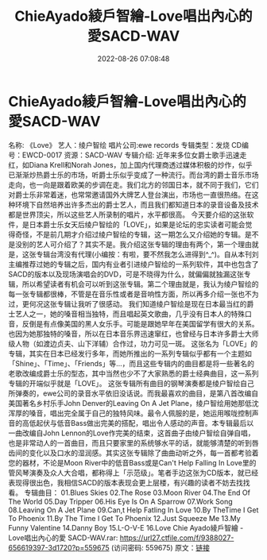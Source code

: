 ﻿---
title: ChieAyado綾戶智繪-Love唱出內心的愛SACD-WAV
date: 2022-08-26 07:08:48
categories: 外语音乐
tags: 外语音乐
---
# ChieAyado綾戶智繪-Love唱出內心的愛SACD-WAV

名称: 《Love》
艺人：绫户智绘
唱片公司:ewe records
专辑类型：发烧
CD编号：EWCD-0017
资源：SACD-WAV
专辑介绍:
近年来多位女爵士歌手迅速走红，如Diana Krell和Norah
Jones，加上国内代理商透过媒体积极的炒作，似乎已渐渐炒热爵士乐的市场，听爵士乐似乎变成了一种流行。而台湾的爵士音乐市场走向，也一向是跟着欧美的步调在走。我们北方的邻国日本，就不同于我们，它们对爵士乐非常着迷，也常常邀请国外大牌艺人登台演出，市场也一直很热络。在这种环境下自然培养出许多杰出的爵士艺人，而且我们都知道日本的录音设备及技术都是世界顶尖，所以这些艺人所录制的唱片，水平都很高。
今天要介绍的这张软件，是日本爵士乐女天后绫户智绘的「LOVE」，如果是论坛的忠实读者可能会觉得奇怪，不是前几期才介绍过绫户智绘的专辑，这一期怎么又介绍她的专辑。是不是没别的艺人可介绍了？其实不是。我介绍这张专辑的理由有两个，第一个理由就是，这张专辑台湾没有代理(小编按：有啦，要不然我怎么进得到^_^)。自从本刊刘主编推荐过她的专辑之后，国内有业者引进绫户智绘的一系列软件，其中也包含了SACD的版本以及现场演唱会的DVD，可是不晓得为什么，就偏偏就独漏这张专辑，所以希望读者有机会可以听到这张专辑。第二个理由就是，我认为绫户智绘的每一张专辑都很棒，不管是在音乐性或者是音响性方面，所以再多介绍一张也不为过，更何况这张专辑让我听了很感动。
我们知道绫户智绘是现在日本最当红的爵士艺人之一，她的嗓音相当独特，而且唱起英文歌曲，几乎没有日本人的特殊口音，反倒是有点像美国的黑人女乐手。可能是跟她早年在美国留学有很大的关系。也因为她那独特的嗓音，所以在日本音乐界迅速窜红，也曾经与日本许多爵士大师级人物（如渡边贞夫、山下洋辅）合作过，功力可见一斑。
这张名为「LOVE」的专辑，其实在日本已经发行多年，而她所推出的一系列专辑似乎都有一个主题如「Shine」、「Time」、「Friends」等...，而且这些专辑内的曲目都是将一些著名的老歌改编成爵士乐的型态，其中当然也少不了大家熟悉的爵士经典曲目，这一系列专辑的开端似乎就是「LOVE」。
这张专辑所有曲目的钢琴演奏都是绫户智绘自己所弹奏的，ewe公司的录音水平依旧没话说。而我最喜欢的曲目，是第八首改编自美国著名乡村乐手John
Denver的Leaving On A Jet
Plane，绫户智绘用她那低沈浑厚的嗓音，唱出完全属于自己的独特风味。最令人佩服的是，她运用喉咙控制声音的高低起伏与低音Bass做出完美的搭配，唱出令人感动的声音。本专辑最后以一曲改编自John
Lennon的Love作完美的结束，这首曲子由绫户智绘自弹自唱，也是非常动人的一首曲目，而且只要家里的系统够水平的话，就能够清楚的听到唇齿间的变化以及口水的湿润感。其实这张专辑除了曲曲动听之外，每一首都考验着您的器材，不论是Moon
River中的低音Bass或是Can't Help Falling In
Love里的管风琴演奏及众人大合唱，都称得上「示范级」。笔者手边这张为CD版本，就已经表现得很出色，我相信SACD的版本表现会更上层楼，有兴趣的读者不妨去找找看。
专辑曲目：
01.Blues Skies
02.The Rose
03.Moon River
04.The End Of The World
05.Day Tripper
06.His Eye Is On A Sparrow
07.Work Song
08.Leaving On A Jet Plane
09.Can,t Help Fatling In Love
10.By TheTime I Get To Phoenix
11.By The Time I Get To Phoenix
12.Just Squeeze Me
13.My Funny Valentine
14.Danny Boy
15.L-O-V-E
16.Love
Chie Ayado綾戶智繪 - Love唱出內心的愛 SACD-WAV.rar:
https://url27.ctfile.com/f/9388027-656619397-3d1720?p=559675
(访问密码: 559675)
原文：[链接](https://blog.sina.com.cn/s/blog_1647c7e7601030z2a.html)